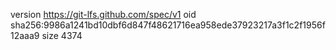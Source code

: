 version https://git-lfs.github.com/spec/v1
oid sha256:9986a1241bd10dbf6d847f48621716ea958ede37923217a3f1c2f1956f12aaa9
size 4374
